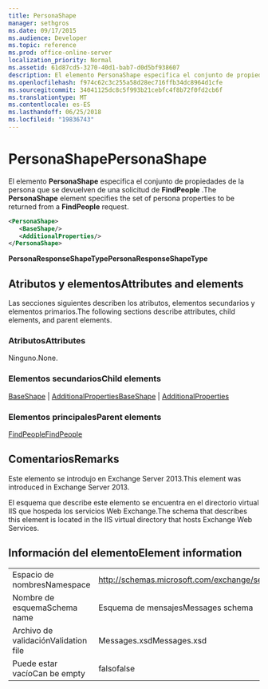 ```yaml
---
title: PersonaShape
manager: sethgros
ms.date: 09/17/2015
ms.audience: Developer
ms.topic: reference
ms.prod: office-online-server
localization_priority: Normal
ms.assetid: 61d87cd5-3270-40d1-bab7-d0d5bf938607
description: El elemento PersonaShape especifica el conjunto de propiedades de la persona que se devuelven de una solicitud de FindPeople.
ms.openlocfilehash: f974c62c3c255a58d28ec716ffb34dc8964d1cfe
ms.sourcegitcommit: 34041125dc8c5f993b21cebfc4f8b72f0fd2cb6f
ms.translationtype: MT
ms.contentlocale: es-ES
ms.lasthandoff: 06/25/2018
ms.locfileid: "19836743"
---
```

# <a name="personashape"></a><span data-ttu-id="74403-103">PersonaShape</span><span class="sxs-lookup"><span data-stu-id="74403-103">PersonaShape</span></span>

<span data-ttu-id="74403-104">El elemento **PersonaShape** especifica el conjunto de propiedades de la persona que se devuelven de una solicitud de **FindPeople** .</span><span class="sxs-lookup"><span data-stu-id="74403-104">The **PersonaShape** element specifies the set of persona properties to be returned from a **FindPeople** request.</span></span> 
  
```XML
<PersonaShape>
   <BaseShape/>
   <AdditionalProperties/>
</PersonaShape>
```

 <span data-ttu-id="74403-105">**PersonaResponseShapeType**</span><span class="sxs-lookup"><span data-stu-id="74403-105">**PersonaResponseShapeType**</span></span>
## <a name="attributes-and-elements"></a><span data-ttu-id="74403-106">Atributos y elementos</span><span class="sxs-lookup"><span data-stu-id="74403-106">Attributes and elements</span></span>

<span data-ttu-id="74403-107">Las secciones siguientes describen los atributos, elementos secundarios y elementos primarios.</span><span class="sxs-lookup"><span data-stu-id="74403-107">The following sections describe attributes, child elements, and parent elements.</span></span>
  
### <a name="attributes"></a><span data-ttu-id="74403-108">Atributos</span><span class="sxs-lookup"><span data-stu-id="74403-108">Attributes</span></span>

<span data-ttu-id="74403-109">Ninguno.</span><span class="sxs-lookup"><span data-stu-id="74403-109">None.</span></span>
  
### <a name="child-elements"></a><span data-ttu-id="74403-110">Elementos secundarios</span><span class="sxs-lookup"><span data-stu-id="74403-110">Child elements</span></span>

<span data-ttu-id="74403-111">[BaseShape](baseshape.md) | [AdditionalProperties](additionalproperties.md)</span><span class="sxs-lookup"><span data-stu-id="74403-111">[BaseShape](baseshape.md) | [AdditionalProperties](additionalproperties.md)</span></span>
  
### <a name="parent-elements"></a><span data-ttu-id="74403-112">Elementos principales</span><span class="sxs-lookup"><span data-stu-id="74403-112">Parent elements</span></span>

[<span data-ttu-id="74403-113">FindPeople</span><span class="sxs-lookup"><span data-stu-id="74403-113">FindPeople</span></span>](findpeople.md)
  
## <a name="remarks"></a><span data-ttu-id="74403-114">Comentarios</span><span class="sxs-lookup"><span data-stu-id="74403-114">Remarks</span></span>

<span data-ttu-id="74403-115">Este elemento se introdujo en Exchange Server 2013.</span><span class="sxs-lookup"><span data-stu-id="74403-115">This element was introduced in Exchange Server 2013.</span></span>
  
<span data-ttu-id="74403-116">El esquema que describe este elemento se encuentra en el directorio virtual IIS que hospeda los servicios Web Exchange.</span><span class="sxs-lookup"><span data-stu-id="74403-116">The schema that describes this element is located in the IIS virtual directory that hosts Exchange Web Services.</span></span>
  
## <a name="element-information"></a><span data-ttu-id="74403-117">Información del elemento</span><span class="sxs-lookup"><span data-stu-id="74403-117">Element information</span></span>

|||
|:-----|:-----|
|<span data-ttu-id="74403-118">Espacio de nombres</span><span class="sxs-lookup"><span data-stu-id="74403-118">Namespace</span></span>  <br/> |http://schemas.microsoft.com/exchange/services/2006/messages  <br/> |
|<span data-ttu-id="74403-119">Nombre de esquema</span><span class="sxs-lookup"><span data-stu-id="74403-119">Schema name</span></span>  <br/> |<span data-ttu-id="74403-120">Esquema de mensajes</span><span class="sxs-lookup"><span data-stu-id="74403-120">Messages schema</span></span>  <br/> |
|<span data-ttu-id="74403-121">Archivo de validación</span><span class="sxs-lookup"><span data-stu-id="74403-121">Validation file</span></span>  <br/> |<span data-ttu-id="74403-122">Messages.xsd</span><span class="sxs-lookup"><span data-stu-id="74403-122">Messages.xsd</span></span>  <br/> |
|<span data-ttu-id="74403-123">Puede estar vacío</span><span class="sxs-lookup"><span data-stu-id="74403-123">Can be empty</span></span>  <br/> |<span data-ttu-id="74403-124">falso</span><span class="sxs-lookup"><span data-stu-id="74403-124">false</span></span>  <br/> |
   

